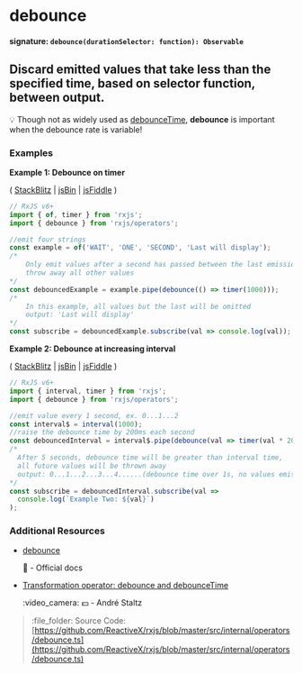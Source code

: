 # debounce

#### signature: `debounce(durationSelector: function): Observable`

## Discard emitted values that take less than the specified time, based on selector function, between output.

:bulb: Though not as widely used as [debounceTime](debouncetime.md), **debounce** is important when the debounce rate is variable!

### Examples

**Example 1: Debounce on timer**

\( [StackBlitz](https://stackblitz.com/edit/typescript-dzjbra?file=index.ts&devtoolsheight=100) \| [jsBin](http://jsbin.com/sorimeyoro/1/edit?js,console) \| [jsFiddle](https://jsfiddle.net/btroncone/e5698yow/) \)

```javascript
// RxJS v6+
import { of, timer } from 'rxjs';
import { debounce } from 'rxjs/operators';

//emit four strings
const example = of('WAIT', 'ONE', 'SECOND', 'Last will display');
/*
    Only emit values after a second has passed between the last emission,
    throw away all other values
*/
const debouncedExample = example.pipe(debounce(() => timer(1000)));
/*
    In this example, all values but the last will be omitted
    output: 'Last will display'
*/
const subscribe = debouncedExample.subscribe(val => console.log(val));
```

**Example 2: Debounce at increasing interval**

\( [StackBlitz](https://stackblitz.com/edit/typescript-qnfidr?file=index.ts&devtoolsheight=100) \| [jsBin](http://jsbin.com/sotaretese/1/edit?js,console) \| [jsFiddle](https://jsfiddle.net/btroncone/6ab34nq6/) \)

```javascript
// RxJS v6+
import { interval, timer } from 'rxjs';
import { debounce } from 'rxjs/operators';

//emit value every 1 second, ex. 0...1...2
const interval$ = interval(1000);
//raise the debounce time by 200ms each second
const debouncedInterval = interval$.pipe(debounce(val => timer(val * 200)));
/*
  After 5 seconds, debounce time will be greater than interval time,
  all future values will be thrown away
  output: 0...1...2...3...4......(debounce time over 1s, no values emitted)
*/
const subscribe = debouncedInterval.subscribe(val =>
  console.log(`Example Two: ${val}`)
);
```

### Additional Resources

* [debounce](https://rxjs.dev/api/operators/debounce)

  :newspaper: - Official docs

* [Transformation operator: debounce and debounceTime](https://egghead.io/lessons/rxjs-transformation-operators-debounce-and-debouncetime?course=rxjs-beyond-the-basics-operators-in-depth)

  :video\_camera: :dollar: - André Staltz

> :file\_folder: Source Code: [https://github.com/ReactiveX/rxjs/blob/master/src/internal/operators/debounce.ts](https://github.com/ReactiveX/rxjs/blob/master/src/internal/operators/debounce.ts)

